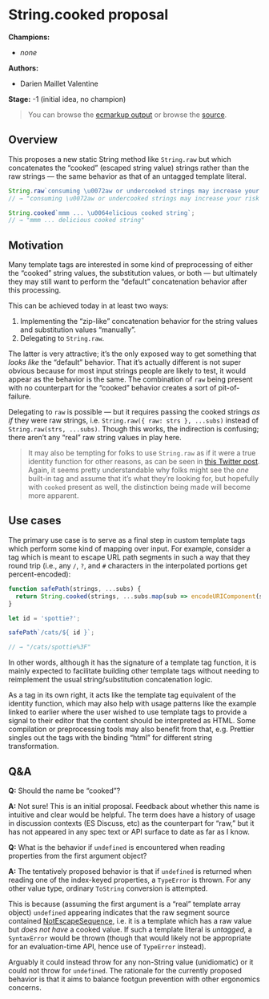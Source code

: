 # String.cooked proposal

**Champions:**

- _none_

**Authors:**

- Darien Maillet Valentine

**Stage:** -1 (initial idea, no champion)

> You can browse the [ecmarkup output](https://bathos.github.io/proposal-string-cooked/)
or browse the [source](https://github.com/bathos/proposal-string-cooked/blob/HEAD/spec.emu).

## Overview

This proposes a new static String method like `String.raw` but which
concatenates the “cooked” (escaped string value) strings rather than the raw
strings — the same behavior as that of an untagged template literal.

```js
String.raw`consuming \u0072aw or undercooked strings may increase your risk of stringborne illness`;
// → "consuming \u0072aw or undercooked strings may increase your risk of stringborne illness"

String.cooked`mmm ... \u0064elicious cooked string`;
// → "mmm ... delicious cooked string"
```

## Motivation

Many template tags are interested in some kind of preprocessing of either the
“cooked” string values, the substitution values, or both — but ultimately they
may still want to perform the “default” concatenation behavior after this
processing.

This can be achieved today in at least two ways:

1. Implementing the “zip-like” concatenation behavior for the string values and
   substitution values “manually”.
2. Delegating to `String.raw`.

The latter is very attractive; it’s the only exposed way to get something that
_looks like_ the “default” behavior. That it’s actually different is not super
obvious because for most input strings people are likely to test, it would
appear as the behavior is the same. The combination of `raw` being present with
no counterpart for the “cooked” behavior creates a sort of pit-of-failure.

Delegating to `raw` is possible — but it requires passing the cooked strings _as
if_ they were raw strings, i.e. `String.raw({ raw: strs }, ...subs)` instead of
`String.raw(strs, ...subs)`. Though this works, the indirection is confusing;
there aren’t any “real” raw string values in play here.

> It may also be tempting for folks to use `String.raw` as if it were a true
> identity function for other reasons, as can be seen in
> [this Twitter post](https://twitter.com/wcbytes/status/1430271001632415745).
> Again, it seems pretty understandable why folks might see the _one_ built-in
> tag and assume that it’s what they’re looking for, but hopefully with `cooked`
> present as well, the distinction being made will become more apparent.

## Use cases

The primary use case is to serve as a final step in custom template tags which
perform some kind of mapping over input. For example, consider a tag which is
meant to escape URL path segments in such a way that they round trip (i.e., any
`/`, `?`, and `#` characters in the interpolated portions get percent-encoded):

```js
function safePath(strings, ...subs) {
  return String.cooked(strings, ...subs.map(sub => encodeURIComponent(sub)));
}

let id = 'spottie?';

safePath`/cats/${ id }`;

// → "/cats/spottie%3F"
```

In other words, although it has the signature of a template tag function, it is
mainly expected to facilitate building other template tags without needing to
reimplement the usual string/substitution concatenation logic.

As a tag in its own right, it acts like the template tag equivalent of the
identity function, which may also help with usage patterns like the example
linked to earlier where the user wished to use template tags to provide a signal
to their editor that the content should be interpreted as HTML. Some compilation
or preprocessing tools may also benefit from that, e.g. Prettier singles out the
tags with the binding “html” for different string transformation.

## Q&A

**Q:** Should the name be “cooked”?

**A:** Not sure! This is an initial proposal. Feedback about whether this name
is intuitive and clear would be helpful. The term does have a history of usage
in discussion contexts (ES Discuss, etc) as the counterpart for “raw,” but it
has not appeared in any spec text or API surface to date as far as I know.

**Q:** What is the behavior if `undefined` is encountered when reading
properties from the first argument object?

**A:** The tentatively proposed behavior is that if `undefined` is returned when
reading one of the index-keyed properties, a `TypeError` is thrown. For any
other value type, ordinary `ToString` conversion is attempted.

This is because (assuming the first argument is a “real” template array object)
`undefined` appearing indicates that the raw segment source contained
[NotEscapeSequence](https://tc39.es/ecma262/#prod-NotEscapeSequence), i.e.
it is a template which has a raw value but _does not have_ a cooked value. If
such a template literal is _untagged,_ a `SyntaxError` would be thrown (though
that would likely not be appropriate for an evaluation-time API, hence use of
`TypeError` instead).

Arguably it could instead throw for any non-String value (unidiomatic) or it
could not throw for `undefined`. The rationale for the currently proposed
behavior is that it aims to balance footgun prevention with other ergonomics
concerns.
